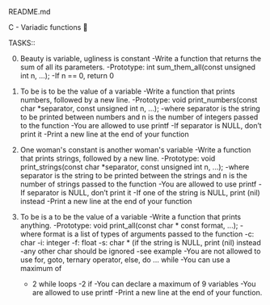 README.md


C - Variadic functions 📁

TASKS::

0. Beauty is variable, ugliness is constant
-Write a function that returns the sum of all its parameters.
-Prototype: int sum_them_all(const unsigned int n, ...);
-If n == 0, return 0

1. To be is to be the value of a variable
-Write a function that prints numbers, followed by a new line.
-Prototype: void print_numbers(const char *separator, const unsigned int n, ...);
-where separator is the string to be printed between numbers and n is the number of integers passed to the function
-You are allowed to use printf
-If separator is NULL, don’t print it
-Print a new line at the end of your function

2. One woman's constant is another woman's variable
-Write a function that prints strings, followed by a new line.
-Prototype: void print_strings(const char *separator, const unsigned int n, ...);
-where separator is the string to be printed between the strings and n is the number of strings passed to the function
-You are allowed to use printf
-If separator is NULL, don’t print it
-If one of the string is NULL, print (nil) instead
-Print a new line at the end of your function

3. To be is a to be the value of a variable
-Write a function that prints anything.
-Prototype: void print_all(const char * const format, ...);
-where format is a list of types of arguments passed to the function
   -c: char
   -i: integer
   -f: float
   -s: char * (if the string is NULL, print (nil) instead
   -any other char should be ignored
   -see example
-You are not allowed to use for, goto, ternary operator, else, do ... while
-You can use a maximum of
   - 2 while loops
   -2 if
-You can declare a maximum of 9 variables
-You are allowed to use printf
-Print a new line at the end of your function.
